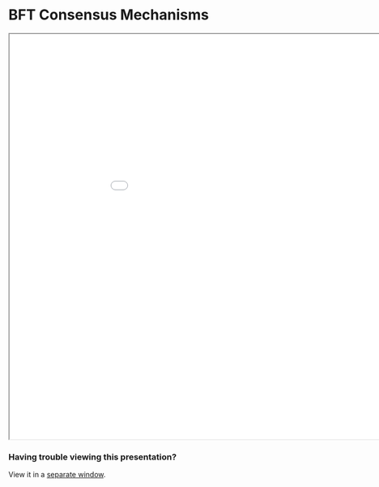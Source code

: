 # BFT Consensus Mechanisms

<iframe width="1000" height="800" src="../PITCHME.html"></iframe>

### Having trouble viewing this presentation?

View it in a <a href="../PITCHME.html" target="_blank">separate window</a>.
